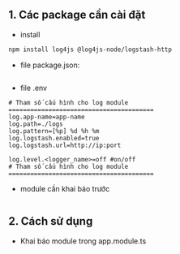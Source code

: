 ## 1. Các package cần cài đặt

- install

``` bash
npm install log4js @log4js-node/logstash-http
```

- file package.json:

```
```

- file .env

```
# Tham số cấu hình cho log module ========================================
log.app-name=app-name
log.path=./logs
log.pattern=[%p] %d %h %m
log.logstash.enabled=true
log.logstash.url=http://ip:port

log.level.<logger_name>=off #on/off
# Tham số cấu hình cho log module ========================================
```

- module cần khai báo trước

```
```

## 2. Cách sử dụng
- Khai báo module trong app.module.ts